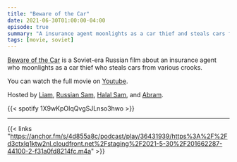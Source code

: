 ```yaml
---
title: "Beware of the Car"
date: 2021-06-30T01:00:00-04:00
episode: true
summary: "A insurance agent moonlights as a car thief and steals cars from various crooks to give back to the people."
tags: [movie, soviet]
---
```


[Beware of the Car](https://letterboxd.com/film/beware-of-the-car/) is a Soviet-era Russian film about an insurance agent who moonlights as a car thief who steals cars from various crooks.

You can watch the full movie on [Youtube](https://www.youtube.com/watch?v=jZ33mMmfvaM).

Hosted by [Liam](https://twitter.com/LegoRacers2), [Russian Sam](https://twitter.com/reelCheburashka), [Halal Sam](https://twitter.com/halaljew), and [Abram](https://twitter.com/abnormcore).

{{< spotify 1X9wKpOIqQvgSJLnso3hwo >}}

---

{{< links "https://anchor.fm/s/4d855a8c/podcast/play/36431939/https%3A%2F%2Fd3ctxlq1ktw2nl.cloudfront.net%2Fstaging%2F2021-5-30%2F201662287-44100-2-f31a0fd8214fc.m4a" >}}
